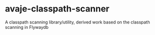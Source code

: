 # avaje-classpath-scanner
A classpath scanning library/utility, derived work based on the classpath scanning in Flywaydb
